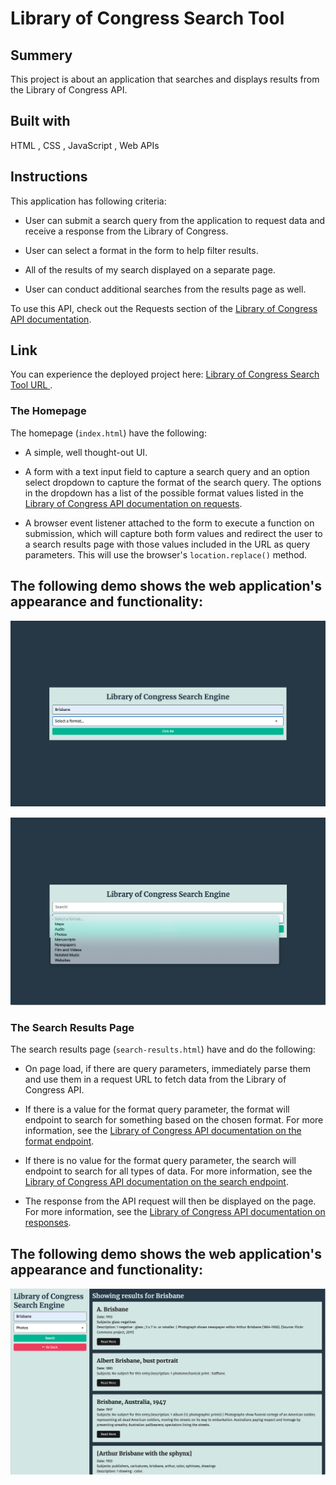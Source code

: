 # <Library-of-Congress-Search-Engine>

# Library of Congress Search Tool

## Summery
This project is about an application that searches and displays results from the Library of Congress API.

## Built with

 HTML , CSS , JavaScript , Web APIs

## Instructions

This application has following criteria:

* User can submit a search query from the application to request data and receive a response from the Library of Congress.

* User can select a format in the form to help filter results.

* All of the results of my search displayed on a separate page.

* User can conduct additional searches from the results page as well.

To use this API, check out the Requests section of the [Library of Congress API documentation](https://libraryofcongress.github.io/data-exploration/).



## Link
You can experience the deployed project here: [Library of Congress Search Tool URL ](https://hadisparsa.github.io/Library-of-Congress-Search-Engine/).


### The Homepage

The homepage (`index.html`) have the following:

* A simple, well thought-out UI.

* A form with a text input field to capture a search query and an option select dropdown to capture the format of the search query. The options in the dropdown has a list of the possible format values listed in the [Library of Congress API documentation on requests](https://libraryofcongress.github.io/data-exploration/requests.html#format).

* A browser event listener attached to the form to execute a function on submission, which will capture both form values and redirect the user to a search results page with those values included in the URL as query parameters. This will use the browser's `location.replace()` method.

## The following demo shows the web application's appearance and functionality:

![The Homepage](assets/images/Screenshot1.jpg)


![The Homepage](assets/images/Screenshot2.jpg)

### The Search Results Page

The search results page (`search-results.html`) have and do the following:

* On page load, if there are query parameters, immediately parse them and use them in a request URL to fetch data from the Library of Congress API.

* If there is a value for the format query parameter, the format will endpoint to search for something based on the chosen format. For more information, see the [Library of Congress API documentation on the format endpoint](https://libraryofcongress.github.io/data-exploration/requests.html#format).

* If there is no value for the format query parameter, the search will endpoint to search for all types of data. For more information, see the [Library of Congress API documentation on the search endpoint](https://libraryofcongress.github.io/data-exploration/requests.html#search).

* The response from the API request will then be displayed on the page. For more information, see the [Library of Congress API documentation on responses](https://libraryofcongress.github.io/data-exploration/responses.html).


## The following demo shows the web application's appearance and functionality:

![The Search Results Page](assets/images/Screenshot3.jpg)
